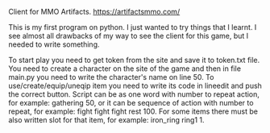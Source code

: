 Client for MMO Artifacts.
https://artifactsmmo.com/

This is my first program on python. I just wanted to try things that I learnt. I see almost all drawbacks of my way to see the client for this game, but I needed to write something.

To start play you need to get token from the site and save it to token.txt file. You need to create a character on the site of the game and then in file main.py you need to write the character's name on line 50.
To use/create/equip/uneqip item you need to write its code in lineedit and push the correct button.
Script can be as one word with number to repeat action, for example: gathering 50, or it can be sequence of action with number to repeat, for example: fight fight fight rest 100.
For some items there must be also written slot for that item, for example: iron_ring ring1 1.